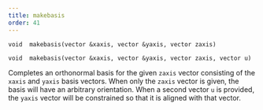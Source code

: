 ```yaml
---
title: makebasis
order: 41
---
```

`void  makebasis(vector &xaxis, vector &yaxis, vector zaxis)`

`void  makebasis(vector &xaxis, vector &yaxis, vector zaxis, vector u)`

Completes an orthonormal basis for the given `zaxis` vector consisting of
the `xaxis` and `yaxis` basis vectors. When only the `zaxis` vector is
given, the basis will have an arbitrary orientation. When a second vector
`u` is provided, the `yaxis` vector will be constrained so that it is aligned
with that vector.
